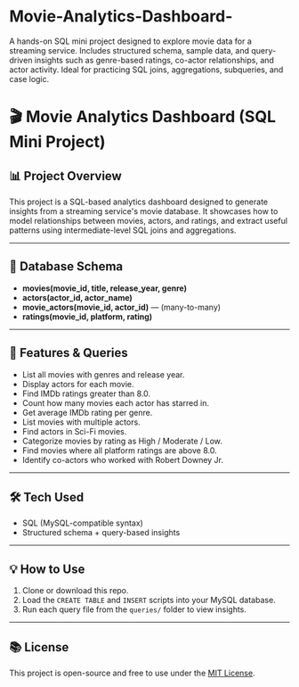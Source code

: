 # Movie-Analytics-Dashboard-
A hands-on SQL mini project designed to explore movie data for a streaming service. Includes structured schema, sample data, and query-driven insights such as genre-based ratings, co-actor relationships, and actor activity. Ideal for practicing SQL joins, aggregations, subqueries, and case logic.
# 🎬 Movie Analytics Dashboard (SQL Mini Project)

## 📊 Project Overview

This project is a SQL-based analytics dashboard designed to generate insights from a streaming service's movie database. It showcases how to model relationships between movies, actors, and ratings, and extract useful patterns using intermediate-level SQL joins and aggregations.

---

## 🧱 Database Schema

- **movies(movie_id, title, release_year, genre)**
- **actors(actor_id, actor_name)**
- **movie_actors(movie_id, actor_id)** — (many-to-many)
- **ratings(movie_id, platform, rating)**

---

## 🚀 Features & Queries

- List all movies with genres and release year.
- Display actors for each movie.
- Find IMDb ratings greater than 8.0.
- Count how many movies each actor has starred in.
- Get average IMDb rating per genre.
- List movies with multiple actors.
- Find actors in Sci-Fi movies.
- Categorize movies by rating as High / Moderate / Low.
- Find movies where all platform ratings are above 8.0.
- Identify co-actors who worked with Robert Downey Jr.

---

## 🛠️ Tech Used

- SQL (MySQL-compatible syntax)
- Structured schema + query-based insights

---

## 💡 How to Use

1. Clone or download this repo.
2. Load the `CREATE TABLE` and `INSERT` scripts into your MySQL database.
3. Run each query file from the `queries/` folder to view insights.

---

## 📚 License

This project is open-source and free to use under the [MIT License](LICENSE).
